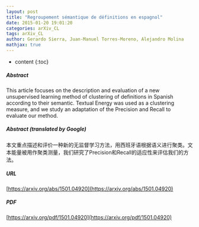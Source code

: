 ```yaml
---
layout: post
title: "Regroupement sémantique de définitions en espagnol"
date: 2015-01-20 19:01:20
categories: arXiv_CL
tags: arXiv_CL
author: Gerardo Sierra, Juan-Manuel Torres-Moreno, Alejandro Molina
mathjax: true
---
```


* content
{:toc}

##### Abstract
This article focuses on the description and evaluation of a new unsupervised learning method of clustering of definitions in Spanish according to their semantic. Textual Energy was used as a clustering measure, and we study an adaptation of the Precision and Recall to evaluate our method.

##### Abstract (translated by Google)
本文重点描述和评价一种新的无监督学习方法，用西班牙语根据语义进行聚类。文本能量被用作聚类测量，我们研究了Precision和Recall的适应性来评估我们的方法。

##### URL
[https://arxiv.org/abs/1501.04920](https://arxiv.org/abs/1501.04920)

##### PDF
[https://arxiv.org/pdf/1501.04920](https://arxiv.org/pdf/1501.04920)

